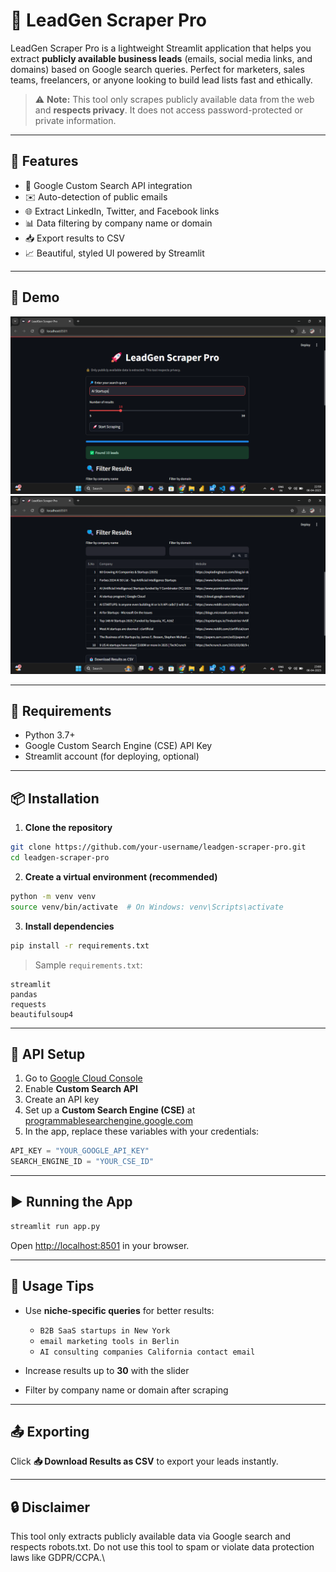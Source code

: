 # 🚀 LeadGen Scraper Pro

LeadGen Scraper Pro is a lightweight Streamlit application that helps you extract **publicly available business leads** (emails, social media links, and domains) based on Google search queries. Perfect for marketers, sales teams, freelancers, or anyone looking to build lead lists fast and ethically.

> ⚠️ **Note:** This tool only scrapes publicly available data from the web and **respects privacy**. It does not access password-protected or private information.

---

## 🧰 Features

- 🔎 Google Custom Search API integration
- ✉️ Auto-detection of public emails
- 🌐 Extract LinkedIn, Twitter, and Facebook links
- 📊 Data filtering by company name or domain
- 📥 Export results to CSV
- 📈 Beautiful, styled UI powered by Streamlit

---

## 🚀 Demo

![Leadgen Scraper UI](assets/Leadgen_UI.png)
![Leadgen Scraper UI](assets/Leadgen_UI_2.png)

---

## 🔧 Requirements

- Python 3.7+
- Google Custom Search Engine (CSE) API Key
- Streamlit account (for deploying, optional)

---

## 📦 Installation

1. **Clone the repository**

```bash
git clone https://github.com/your-username/leadgen-scraper-pro.git
cd leadgen-scraper-pro
```

2. **Create a virtual environment (recommended)**

```bash
python -m venv venv
source venv/bin/activate  # On Windows: venv\Scripts\activate
```

3. **Install dependencies**

```bash
pip install -r requirements.txt
```

> Sample `requirements.txt`:
```
streamlit
pandas
requests
beautifulsoup4
```

---

## 🔐 API Setup

1. Go to [Google Cloud Console](https://console.cloud.google.com/)
2. Enable **Custom Search API**
3. Create an API key
4. Set up a **Custom Search Engine (CSE)** at [programmablesearchengine.google.com](https://programmablesearchengine.google.com/)
5. In the app, replace these variables with your credentials:

```python
API_KEY = "YOUR_GOOGLE_API_KEY"
SEARCH_ENGINE_ID = "YOUR_CSE_ID"
```

---

## ▶️ Running the App

```bash
streamlit run app.py
```

Open [http://localhost:8501](http://localhost:8501) in your browser.

---

## 🧠 Usage Tips

- Use **niche-specific queries** for better results:
  - `B2B SaaS startups in New York`
  - `email marketing tools in Berlin`
  - `AI consulting companies California contact email`

- Increase results up to **30** with the slider
- Filter by company name or domain after scraping

---

## 📤 Exporting

Click **📥 Download Results as CSV** to export your leads instantly.

---

## 🔒 Disclaimer

This tool only extracts publicly available data via Google search and respects robots.txt. Do not use this tool to spam or violate data protection laws like GDPR/CCPA.\
